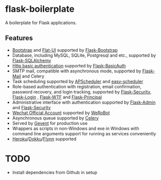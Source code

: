 # flask-boilerplate

A boilerplate for Flask applications.

## Features

- [Bootstrap](http://getbootstrap.com/) and [Flat-UI](https://github.com/designmodo/Flat-UI/) supported by [Flask-Bootstrap](https://github.com/mbr/flask-bootstrap/)
- Database, including MySQL, SQLite, Postgresql and etc., supported by [Flask-SQLAlchemy](https://github.com/mitsuhiko/flask-sqlalchemy)
- [Http basic authentication](https://en.wikipedia.org/wiki/Basic_access_authentication) supported by [Flask-BasicAuth](https://github.com/jpvanhal/flask-basicauth)
- SMTP mail, compatible with asynchronous mode, supported by [Flask-Mail](https://github.com/mattupstate/flask-mail) and Celery
- Task scheduling supported by [APScheduler](https://github.com/agronholm/apscheduler) and [easy-scheduler](https://github.com/jxltom/easy-scheduler)
- Role-based authentication with registration, email confirmation, password recovery, and login tracking, supported by [Flask-Security](https://github.com/mattupstate/flask-security/), [Flask-Login](https://github.com/maxcountryman/flask-login) , [Flask-WTF](https://github.com/lepture/flask-wtf) and [Flask-Principal](https://github.com/mattupstate/flask-principal)                                       
- Administrative interface with authentication supported by [Flask-Admin](https://github.com/flask-admin/flask-admin) and [Flask-Security](https://github.com/mattupstate/flask-security/)
- [Wechat Official Account](https://mp.weixin.qq.com/) supported by [WeRoBot](https://github.com/whtsky/WeRoBot)
- Asynchronous queue supported by [Celery](https://github.com/celery/celery)
- Served by [Gevent](https://github.com/gevent/gevent) for production use
- Wrappers as scripts in non-Windows and exe in Windows with command line arguments support for running as services conveniently
- [Heroku](https://heroku.com/)/[Dokku](https://github.com/dokku/dokku)/[Flynn](https://github.com/flynn/flynn) supported

# TODO

- Install dependencies from Github in setup
